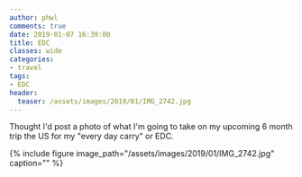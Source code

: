 ```yaml
---
author: phwl
comments: true
date: 2019-01-07 16:39:00
title: EDC
classes: wide
categories:
- travel
tags:
- EDC
header:
  teaser: /assets/images/2019/01/IMG_2742.jpg
---
```


Thought I'd post a photo of what I'm going to take on my upcoming
6 month trip the US for my "every day carry" or EDC.

<!-- more -->
{% include figure image_path="/assets/images/2019/01/IMG_2742.jpg" caption="" %}
